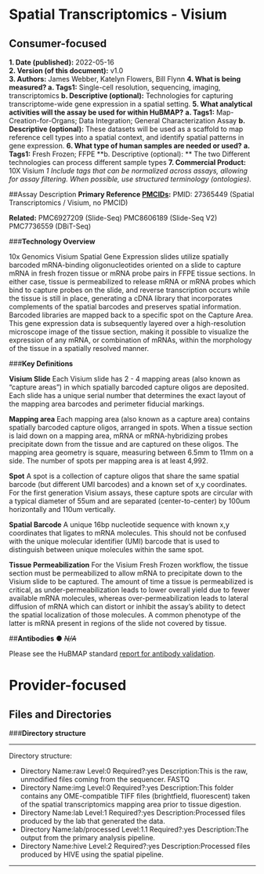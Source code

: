 # Spatial Transcriptomics - Visium
													
## Consumer-focused
**1.	Date (published):** 2022-05-16   
**2.	Version (of this document):** v1.0  
**3.	Authors:** James Webber, Katelyn Flowers, Bill Flynn
**4.	What is being measured? 
a.	Tags1:** Single-cell resolution, sequencing, imaging, transcriptomics
**b.	Descriptive (optional):** Technologies for capturing transcriptome-wide gene expression in a spatial setting.
**5.	What analytical activities will the assay be used for within HuBMAP?**
**a.	Tags1:** Map-Creation-for-Organs; Data Integration; General Characterization Assay
**b.	Descriptive (optional):** These datasets will be used as a scaffold to map reference cell types into a spatial context, and identify spatial patterns in gene expression.
**6.	What type of human samples are needed or used?**
**a.	Tags1:** Fresh Frozen; FFPE
**b.	Descriptive (optional): ** The two Different technologies can process different sample types
**7.	Commercial Product:** 10X Visium
*1 Include tags that can be normalized across assays, allowing for assay filtering. When possible, use structured  terminology (ontologies).*

##Assay Description
**Primary Reference [PMCIDs](https://pubmed.ncbi.nlm.nih.gov/):** 
PMID: 27365449 (Spatial Transcriptomics / Visium, no PMCID)

**Related:**
PMC6927209 (Slide-Seq)
PMC8606189 (Slide-Seq V2)
	PMC7736559 (DBiT-Seq)
	
###**Technology Overview**

10x Genomics Visium Spatial Gene Expression slides utilize spatially barcoded mRNA-binding oligonucleotides oriented on a slide to capture mRNA in fresh frozen tissue or mRNA probe pairs in FFPE tissue sections. In either case, tissue is permeabilized to release mRNA or mRNA probes which bind to capture probes on the slide, and reverse transcription occurs while the tissue is still in place, generating a cDNA library that incorporates complements of the spatial barcodes and preserves spatial information. Barcoded libraries are mapped back to a specific spot on the Capture Area. This gene expression data is subsequently layered over a high-resolution microscope image of the tissue section, making it possible to visualize the expression of any mRNA, or combination of mRNAs, within the morphology of the tissue in a spatially resolved manner.

###**Key Definitions**

**Visium Slide**
Each Visium slide has 2 - 4 mapping areas (also known as “capture areas”) in which spatially barcoded capture oligos are deposited.  Each slide has a unique serial number that determines the exact layout of the mapping area barcodes and perimeter fiducial markings.

**Mapping area**
Each mapping area (also known as a capture area) contains spatially barcoded capture oligos, arranged in spots. When a tissue section is laid down on a mapping area, mRNA or mRNA-hybridizing probes precipitate down from the tissue and are captured on these oligos.  The mapping area geometry is square, measuring between 6.5mm to 11mm on a side.  The number of spots per mapping area is at least 4,992.

**Spot**
A spot is a collection of capture oligos that share the same spatial barcode (but different UMI barcodes) and a known set of x,y coordinates.  For the first generation Visium assays, these capture spots are circular with a typical diameter of 55um and are separated (center-to-center) by 100um horizontally and 110um vertically.

**Spatial Barcode**
A unique 16bp nucleotide sequence with known x,y coordinates that ligates to mRNA molecules.  This should not be confused with the unique molecular identifier (UMI) barcode that is used to distinguish between unique molecules within the same spot.

**Tissue Permeabilization**
For the Visium Fresh Frozen workflow, the tissue section must be permeabilized to allow mRNA to precipitate down to the Visium slide to be captured.  The amount of time a tissue is permeabilized is critical, as under-permeabilization leads to lower overall yield due to fewer available mRNA molecules, whereas over-permeabilization leads to lateral diffusion of mRNA which can distort or inhibit the assay’s ability to detect the spatial localization of those molecules.  A common phenotype of the latter is mRNA present in regions of the slide not covered by tissue.

##**Antibodies**
●	~~*N/A*~~

Please see the HuBMAP standard [report for antibody validation](https://avr.hubmapconsortium.org/).

															
# Provider-focused

## Files and Directories

###**Directory structure**

---
Directory structure:
  - Directory Name:raw
    Level:0
    Required?:yes
    Description:This is the raw, unmodified files coming from the sequencer. FASTQ
  - Directory Name:img
    Level:0
    Required?:yes
    Description:This folder contains any OME-compatible TIFF files (brightfield, fluorescent) taken of the spatial transcriptomics mapping area prior to tissue digestion.
  - Directory Name:lab
    Level:1
    Required?:yes
    Description:Processed files produced by the lab that generated the data.
  - Directory Name:lab/processed
    Level:1.1
    Required?:yes
    Description:The output from the primary analysis pipeline.
  - Directory Name:hive
    Level:2
    Required?:yes
    Description:Processed files produced by HIVE using the spatial pipeline.
---

